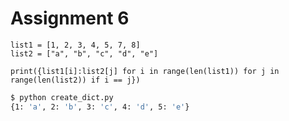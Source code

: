 # Assignment 6

```python3
list1 = [1, 2, 3, 4, 5, 7, 8]
list2 = ["a", "b", "c", "d", "e"]

print({list1[i]:list2[j] for i in range(len(list1)) for j in range(len(list2)) if i == j})
```
```bash
$ python create_dict.py
{1: 'a', 2: 'b', 3: 'c', 4: 'd', 5: 'e'}
```
